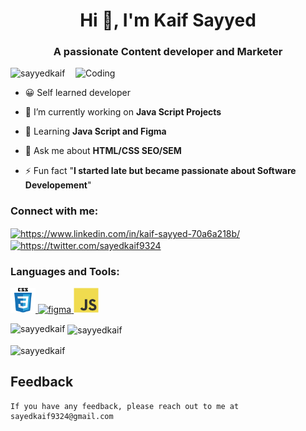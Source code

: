 <h1 align="center">Hi 👋, I'm Kaif Sayyed</h1>
<h3 align="center">A passionate Content developer and Marketer</h3>
<img align="right" alt="Coding" width="400"
    src="https://i.pinimg.com/originals/16/fe/7e/16fe7e7fb6eebb3087b6dc418748ee56.gif" </img>


<p align="left"> <img src="https://komarev.com/ghpvc/?username=sayyedkaif&label=Profile%20views&color=0e75b6&style=flat"
        alt="sayyedkaif" /> </p>

- 😀 Self learned developer

- 🔭 I’m currently working on **Java Script Projects**

- 🌱 Learning **Java Script and Figma**

- 💬 Ask me about **HTML/CSS SEO/SEM**

- ⚡ Fun fact "**I started late but became passionate about Software Developement**"

<h3 align="left">Connect with me:</h3>
<p align="left">
    <a href="https://linkedin.com/in/https://www.linkedin.com/in/kaif-sayyed-70a6a218b/" target="blank"><img
            align="center"
            src="https://raw.githubusercontent.com/rahuldkjain/github-profile-readme-generator/master/src/images/icons/Social/linked-in-alt.svg"
            alt="https://www.linkedin.com/in/kaif-sayyed-70a6a218b/" height="30" width="40" /></a>
    <a href="https://twitter.com/https://twitter.com/sayedkaif9324" target="blank"><img align="center"
            src="https://raw.githubusercontent.com/rahuldkjain/github-profile-readme-generator/master/src/images/icons/Social/twitter.svg"
            alt="https://twitter.com/sayedkaif9324" height="30" width="40" /></a>
</p>

<h3 align="left">Languages and Tools:</h3>
<p align="left"> <a href="https://www.w3schools.com/css/" target="_blank" rel="noreferrer"> <img
            src="https://raw.githubusercontent.com/devicons/devicon/master/icons/css3/css3-original-wordmark.svg"
            alt="css3" width="40" height="40" /> </a> <a href="https://www.figma.com/" target="_blank" rel="noreferrer">
        <img src="https://www.vectorlogo.zone/logos/figma/figma-icon.svg" alt="figma" width="40" height="40" /> </a> <a
        href="https://developer.mozilla.org/en-US/docs/Web/JavaScript" target="_blank" rel="noreferrer"> <img
            src="https://raw.githubusercontent.com/devicons/devicon/master/icons/javascript/javascript-original.svg"
            alt="javascript" width="40" height="40" /> </a> </p>

<p><img align="left"
        src="https://github-readme-stats.vercel.app/api/top-langs?username=sayyedkaif&show_icons=true&locale=en&layout=compact"
        alt="sayyedkaif" /></p>

<p>&nbsp;<img align="center"
        src="https://github-readme-stats.vercel.app/api?username=sayyedkaif&show_icons=true&locale=en"
        alt="sayyedkaif" /></p>

<p><img align="center" src="https://github-readme-streak-stats.herokuapp.com/?user=sayyedkaif&" alt="sayyedkaif" /></p>

<h2 id="feedback">Feedback</h2>
<pre><code><span class="hljs-keyword">If</span> you have any feedback, please reach <span class="hljs-keyword">out</span> to me <span class="hljs-keyword">at</span> sayedkaif9324@gmail.com
    </code></pre>
